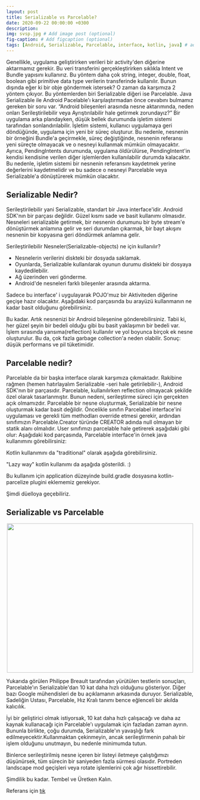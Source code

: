 ```yaml
---
layout: post
title: Serializable vs Parcelable? 
date: 2020-09-22 00:00:00 +0300
description:
img: svsp.jpg # Add image post (optional)
fig-caption: # Add figcaption (optional)
tags: [Android, Serializable, Parcelable, interface, kotlin, java] # add tag
---
```


Genellikle, uygulama geliştirirken verileri bir activity'den diğerine aktarmamız gerekir. Bu veri transferini gerçekleştirirken sıklıkla Intent ve Bundle yapısını kullanırız. Bu yöntem daha çok string, integer, double, float, boolean gibi primitive data type verilerin transferinde kullanılır. 
Bunun dışında eğer ki bir obje göndermek istersek? O zaman da karşımıza 2 yöntem çıkıyor. Bu yöntemlerden biri Serializable diğeri ise Parcelable.
Java Serializable ile Android Pacelable'ı karşılaştırmadan önce cevabını bulmamız gereken bir soru var.
“Android bileşenleri arasında nesne aktarımında, neden onları Serileştirilebilir veya Ayrıştırılabilir hale getirmek zorundayız?” 
Bir uygulama arka plandayken, düşük bellek durumunda işletim sistemi tarafından sonlandırılabilir.
İşletim sistemi, kullanıcı uygulamaya geri döndüğünde, uygulama için yeni bir süreç oluşturur. Bu nedenle, nesnenin bir örneğini Bundle'a geçirmekle, süreç değiştiğinde, nesnenin referansı yeni süreçte olmayacak ve o nesneyi kullanmak mümkün olmayacaktır. 
Ayrıca, PendingIntents durumunda, uygulama öldürülürse, PendingIntent'in kendisi kendisine verilen diğer işlemlerden kullanılabilir durumda kalacaktır.
Bu nedenle, işletim sistemi bir nesnenin referansını kaydetmek yerine değerlerini kaydetmelidir ve bu sadece o nesneyi Parcelable veya Serializable'a dönüştürerek mümkün olacaktır. 

## Serializable Nedir?

Serileştirilebilir yani Serializable, standart bir Java interface'idir. Android SDK'nın bir parçası değildir. Güzel kısmı sade ve basit kullanımı olmasıdır. 
Nesneleri serializable getirmek, bir nesnenin durumunu bir byte stream'e dönüştürmek anlamına gelir ve seri durumdan çıkarmak, bir bayt akışını nesnenin bir kopyasına geri döndürmek anlamına gelir. 

Serileştirilebilir Nesneler(Serializable-objects) ne için kullanılır?

 * Nesnelerin verilerini diskteki bir dosyada saklamak.
 * Oyunlarda, Serializable kullanılarak oyunun durumu diskteki bir dosyaya kaydedilebilir.
 * Ağ üzerinden veri gönderme.
 * Android'de nesneleri farklı bileşenler arasında aktarma. 

Sadece bu interface' i uygulayarak POJO'muz bir Aktiviteden diğerine geçişe hazır olacaktır. 
Aşağıdaki kod parçasında bu arayüzü kullanmanın ne kadar basit olduğunu görebilirsiniz. 

<script src="https://gist.github.com/gungorhafize/2ace890f77a52c6a5b1dc3e6ef6660aa.js"></script>


Bu kadar. Artık nesnenizi bir Android bileşenine gönderebilirsiniz. 
Tabii ki, her güzel şeyin bir bedeli olduğu gibi bu basit yaklaşımın bir bedeli var.
İşlem sırasında yansıma(reflection) kullanılır ve yol boyunca birçok ek nesne oluşturulur. Bu da, çok fazla garbage collection'a neden olabilir. Sonuç: düşük performans ve pil tüketimidir.

## Parcelable nedir? 

Parcelable da bir başka interface olarak karşımıza çıkmaktadır. Rakibine rağmen (hemen hatırlayalım Serializable -seri hale getirilebilir-), Android SDK'nın bir parçasıdır.
Parcelable, kullanılırken reflection olmayacak şekilde özel olarak tasarlanmıştır. Bunun nedeni, serileştirme süreci için gerçekten açık olmamızdır. 
Parcelable bir nesne oluşturmak, Serializable bir nesne oluşturmak kadar basit değildir. Öncelikle sınıfın Parcelabel interface'ini uygulaması ve gerekli tüm methodları override etmesi gerekir, ardından sınıfımızın Parcelable.Creator türünde CREATOR adında null olmayan bir statik alanı olmalıdır.
User sınıfımızı parcelable hale getirerek aşağıdaki gibi olur: 
Aşağıdaki kod parçasında, Parcelable interface'in örnek java kullanımını görebilirsiniz: 

<script src="https://gist.github.com/gungorhafize/2883673b8401adb1234ff975e3295f93.js"></script>

Kotlin kullanımını da "traditional" olarak aşağıda görebilirsiniz.

<script src="https://gist.github.com/gungorhafize/6dd13ff297b954f8089bb6cdcc11a6c4.js"></script>

"Lazy way" kotlin kullanımı da aşağıda gösterildi. :)

<script src="https://gist.github.com/gungorhafize/1c2b73213227aeaa1b7512a0d598c4d5.js"></script>

Bu kullanım için application düzeyinde build.gradle dosyasına kotlin-parcelize plugini eklememiz gerekiyor. 

Şimdi düelloya geçebiliriz. 

## Serializable vs Parcelable

<p align="center">
  <img width="500" height="400" src="https://user-images.githubusercontent.com/33956266/142142414-cf49e08f-030f-4854-834b-73ca94da6f48.PNG">
</p>

Yukarıda görülen Philippe Breault tarafından yürütülen testlerin sonuçları, Parcelable'ın Serializable'dan 10 kat daha hızlı olduğunu gösteriyor. Diğer bazı Google mühendisleri de bu açıklamanın arkasında duruyor. 
Serializable, Sadeliğin Ustası, Parcelable, Hız Kralı tanımı bence eğlenceli bir akılda kalıcılık.

İyi bir geliştirici olmak istiyorsak, 10 kat daha hızlı çalışacağı ve daha az kaynak kullanacağı için Parcelable'ı uygulamak için fazladan zaman ayırın.
Bununla birlikte, çoğu durumda, Serializable'ın yavaşlığı fark edilmeyecektir.Kullanmaktan çekinmeyin, ancak serileştirmenin pahalı bir işlem olduğunu unutmayın, bu nedenle minimumda tutun.

Binlerce serileştirilmiş nesne içeren bir listeyi iletmeye çalıştığımızı düşünürsek, tüm sürecin bir saniyeden fazla sürmesi olasıdır.
Portreden landscape mod geçişleri veya rotate işlemlerini çok ağır hissettirebilir. 


Şimdilik bu kadar. Tembel ve Üretken Kalın.

Referans için [tık][id] 

[id]: http://www.developerphil.com/parcelable-vs-serializable/  

